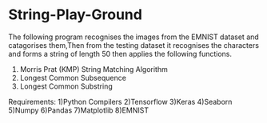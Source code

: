 # String-Play-Ground

The following program recognises the images from the EMNIST dataset and catagorises them,Then from the testing dataset it recognises the characters and forms a string of length 50 then applies the following functions.
1) Morris Prat (KMP) String Matching Algorithm
2) Longest Common Subsequence 
3) Longest Common Substring

Requirements:
1)Python Compilers
2)Tensorflow
3)Keras
4)Seaborn
5)Numpy
6)Pandas
7)Matplotlib
8)EMNIST

